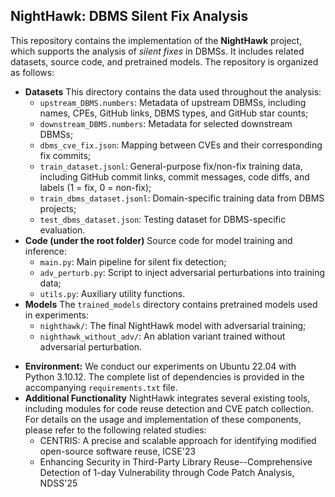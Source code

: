 ## NightHawk: DBMS Silent Fix Analysis

This repository contains the implementation of the **NightHawk** project, which supports the analysis of *silent fixes* in DBMSs. It includes related datasets, source code, and pretrained models. The repository is organized as follows:

- **Datasets**
  This directory contains the data used throughout the analysis:
  - `upstream_DBMS.numbers`: Metadata of upstream DBMSs, including names, CPEs, GitHub links, DBMS types, and GitHub star counts;
  - `downstream_DBMS.numbers`: Metadata for selected downstream DBMSs;
  - `dbms_cve_fix.json`: Mapping between CVEs and their corresponding fix commits;
  - `train_dataset.jsonl`: General-purpose fix/non-fix training data, including GitHub commit links, commit messages, code diffs, and labels (1 = fix, 0 = non-fix);
  - `train_dbms_dataset.jsonl`: Domain-specific training data from DBMS projects;
  - `test_dbms_dataset.json`: Testing dataset for DBMS-specific evaluation.
- **Code (under the root folder)**
  Source code for model training and inference:
  - `main.py`: Main pipeline for silent fix detection;
  - `adv_perturb.py`: Script to inject adversarial perturbations into training data;
  - `utils.py`: Auxiliary utility functions.
- **Models**
  The `trained_models` directory contains pretrained models used in experiments:
  - `nighthawk/`: The final NightHawk model with adversarial training;
  - `nighthawk_without_adv/`: An ablation variant trained without adversarial perturbation.

* **Environment:** We conduct our experiments on Ubuntu 22.04 with Python 3.10.12. The complete list of dependencies is provided in the accompanying `requirements.txt` file.
* **Additional Functionality**
  NightHawk integrates several existing tools, including modules for code reuse detection and CVE patch collection. For details on the usage and implementation of these components, please refer to the following related studies:
  * CENTRIS: A precise and scalable approach for identifying modified open-source software reuse, ICSE'23
  * Enhancing Security in Third-Party Library Reuse--Comprehensive Detection of 1-day Vulnerability through Code Patch Analysis, NDSS'25
